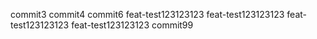 commit3
commit4
commit6
feat-test123123123
feat-test123123123
feat-test123123123
feat-test123123123
commit99